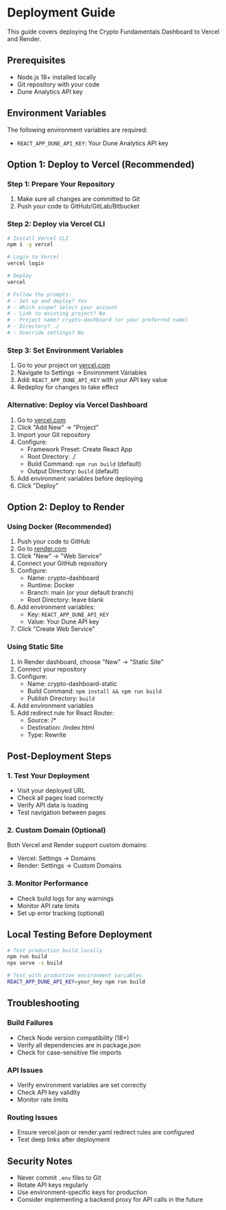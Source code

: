 # Deployment Guide

This guide covers deploying the Crypto Fundamentals Dashboard to Vercel and Render.

## Prerequisites

- Node.js 18+ installed locally
- Git repository with your code
- Dune Analytics API key

## Environment Variables

The following environment variables are required:

- `REACT_APP_DUNE_API_KEY`: Your Dune Analytics API key

## Option 1: Deploy to Vercel (Recommended)

### Step 1: Prepare Your Repository

1. Make sure all changes are committed to Git
2. Push your code to GitHub/GitLab/Bitbucket

### Step 2: Deploy via Vercel CLI

```bash
# Install Vercel CLI
npm i -g vercel

# Login to Vercel
vercel login

# Deploy
vercel

# Follow the prompts:
# - Set up and deploy? Yes
# - Which scope? Select your account
# - Link to existing project? No
# - Project name? crypto-dashboard (or your preferred name)
# - Directory? ./
# - Override settings? No
```

### Step 3: Set Environment Variables

1. Go to your project on [vercel.com](https://vercel.com)
2. Navigate to Settings → Environment Variables
3. Add: `REACT_APP_DUNE_API_KEY` with your API key value
4. Redeploy for changes to take effect

### Alternative: Deploy via Vercel Dashboard

1. Go to [vercel.com](https://vercel.com)
2. Click "Add New" → "Project"
3. Import your Git repository
4. Configure:
   - Framework Preset: Create React App
   - Root Directory: ./
   - Build Command: `npm run build` (default)
   - Output Directory: `build` (default)
5. Add environment variables before deploying
6. Click "Deploy"

## Option 2: Deploy to Render

### Using Docker (Recommended)

1. Push your code to GitHub
2. Go to [render.com](https://render.com)
3. Click "New" → "Web Service"
4. Connect your GitHub repository
5. Configure:
   - Name: crypto-dashboard
   - Runtime: Docker
   - Branch: main (or your default branch)
   - Root Directory: leave blank
6. Add environment variables:
   - Key: `REACT_APP_DUNE_API_KEY`
   - Value: Your Dune API key
7. Click "Create Web Service"

### Using Static Site

1. In Render dashboard, choose "New" → "Static Site"
2. Connect your repository
3. Configure:
   - Name: crypto-dashboard-static
   - Build Command: `npm install && npm run build`
   - Publish Directory: `build`
4. Add environment variables
5. Add redirect rule for React Router:
   - Source: /*
   - Destination: /index.html
   - Type: Rewrite

## Post-Deployment Steps

### 1. Test Your Deployment
- Visit your deployed URL
- Check all pages load correctly
- Verify API data is loading
- Test navigation between pages

### 2. Custom Domain (Optional)
Both Vercel and Render support custom domains:
- Vercel: Settings → Domains
- Render: Settings → Custom Domains

### 3. Monitor Performance
- Check build logs for any warnings
- Monitor API rate limits
- Set up error tracking (optional)

## Local Testing Before Deployment

```bash
# Test production build locally
npm run build
npx serve -s build

# Test with production environment variables
REACT_APP_DUNE_API_KEY=your_key npm run build
```

## Troubleshooting

### Build Failures
- Check Node version compatibility (18+)
- Verify all dependencies are in package.json
- Check for case-sensitive file imports

### API Issues
- Verify environment variables are set correctly
- Check API key validity
- Monitor rate limits

### Routing Issues
- Ensure vercel.json or render.yaml redirect rules are configured
- Test deep links after deployment

## Security Notes

- Never commit `.env` files to Git
- Rotate API keys regularly
- Use environment-specific keys for production
- Consider implementing a backend proxy for API calls in the future